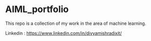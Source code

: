 # AIML_portfolio

This repo is a collection of my work in the area of machine learning. 

Linkedin : 
https://www.linkedin.com/in/divyamishradixit/
